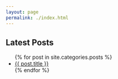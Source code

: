 ```yaml
---
layout: page
permalink: ./index.html
---
```


<h2>Latest Posts</h2>
<ul class="posts cli-bullets">
    {% for post in site.categories.posts %}
        <li>
            <a class="reserved" href="{{ post.url }}">{{ post.title }}</a>
        </li>
    {% endfor %}
</ul>

